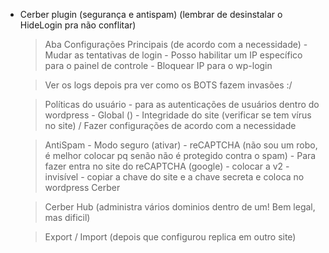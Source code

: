 - Cerber plugin (segurança e antispam) (lembrar de desinstalar o HideLogin pra não conflitar)
    > Aba Configurações Principais (de acordo com a necessidade)
      - Mudar as tentativas de login
      - Posso habilitar um IP específico para o painel de controle
      - Bloquear IP para o wp-login
    
    > Ver os logs depois pra ver como os BOTS fazem invasões :/

    > Políticas do usuário
      - para as autenticações de usuários dentro do wordpress
      - Global ()
      - Integridade do site (verificar se tem vírus no site) / Fazer configurações de acordo com a necessidade

    > AntiSpam
      - Modo seguro (ativar)
      - reCAPTCHA (não sou um robo, é melhor colocar pq senão não é protegido contra o spam)
        - Para fazer entra no site do reCAPTCHA (google)
        - colocar a v2
        - invisível
        - copiar a chave do site e a chave secreta e coloca no wordpress Cerber
    
    > Cerber Hub (administra vários dominios dentro de um! Bem legal, mas dificil)

    > Export / Import (depois que configurou replica em outro site)